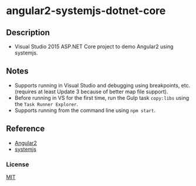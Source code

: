 # angular2-systemjs-dotnet-core
## Description
* Visual Studio 2015 ASP.NET Core project to demo Angular2 using systemjs.

## Notes
* Supports running in Visual Studio and debugging using breakpoints, etc. (requires at least Update 3 because of better map file support).
* Before running in VS for the first time, run the Gulp task `copy:libs` using the `Task Runner Explorer`.
* Supports running from the command line using `npm start`.

## Reference
* [Angular2](https://angular.io/)
* [systemjs](https://github.com/systemjs/systemjs)

### License
[MIT](http://opensource.org/licenses/MIT)